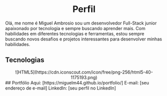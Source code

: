 <h1 align="center"> Perfil </h1>

Olá, me nome é Miguel Ambrosio sou um desenvolvedor Full-Stack junior apaixonado por tecnologia e sempre buscando aprender mais. Com habilidades em diferentes tecnologias e ferramentas, estou sempre buscando novos desafios e projetos interessantes para desenvolver minhas habilidades.
## Tecnologias
<div align="center">
![HTML5](https://cdn.iconscout.com/icon/free/png-256/html5-40-1175193.png)

</div>
## Portfólio
   Aqui: [https://miguelm44.github.io/portfolio/]
    E-mail: [seu endereço de e-mail]
    LinkedIn: [seu perfil no LinkedIn]
